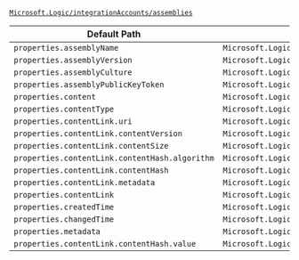 [`Microsoft.Logic/integrationAccounts/assemblies`](https://docs.microsoft.com/en-us/azure/templates/microsoft.logic/integrationaccounts/assemblies)

| Default Path | Alias |
|---|---|
| `properties.assemblyName` | `Microsoft.Logic/integrationAccounts/assemblies/assemblyName` |
| `properties.assemblyVersion` | `Microsoft.Logic/integrationAccounts/assemblies/assemblyVersion` |
| `properties.assemblyCulture` | `Microsoft.Logic/integrationAccounts/assemblies/assemblyCulture` |
| `properties.assemblyPublicKeyToken` | `Microsoft.Logic/integrationAccounts/assemblies/assemblyPublicKeyToken` |
| `properties.content` | `Microsoft.Logic/integrationAccounts/assemblies/content` |
| `properties.contentType` | `Microsoft.Logic/integrationAccounts/assemblies/contentType` |
| `properties.contentLink.uri` | `Microsoft.Logic/integrationAccounts/assemblies/contentLink.uri` |
| `properties.contentLink.contentVersion` | `Microsoft.Logic/integrationAccounts/assemblies/contentLink.contentVersion` |
| `properties.contentLink.contentSize` | `Microsoft.Logic/integrationAccounts/assemblies/contentLink.contentSize` |
| `properties.contentLink.contentHash.algorithm` | `Microsoft.Logic/integrationAccounts/assemblies/contentLink.contentHash.algorithm` |
| `properties.contentLink.contentHash` | `Microsoft.Logic/integrationAccounts/assemblies/contentLink.contentHash` |
| `properties.contentLink.metadata` | `Microsoft.Logic/integrationAccounts/assemblies/contentLink.metadata` |
| `properties.contentLink` | `Microsoft.Logic/integrationAccounts/assemblies/contentLink` |
| `properties.createdTime` | `Microsoft.Logic/integrationAccounts/assemblies/createdTime` |
| `properties.changedTime` | `Microsoft.Logic/integrationAccounts/assemblies/changedTime` |
| `properties.metadata` | `Microsoft.Logic/integrationAccounts/assemblies/metadata` |
| `properties.contentLink.contentHash.value` | `Microsoft.Logic/integrationAccounts/assemblies/contentLink.contentHash.value` |

